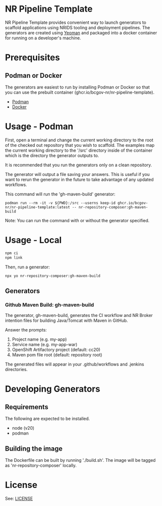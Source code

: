 # NR Pipeline Template

NR Pipeline Template provides convenient way to launch generators to scaffold applications using NRIDS tooling and deployment pipelines. The generators are created using [Yeoman](http://yeoman.io) and packaged into a docker container for running on a developer's machine.

# Prerequisites

## Podman or Docker

The generators are easiest to run by installing Podman or Docker so that you can use the prebuilt container (ghcr.io/bcgov-nr/nr-pipeline-template).

* [Podman](https://podman.io)
* [Docker](https://www.docker.com)

# Usage - Podman

First, open a terminal and change the current working directory to the root of the checked out repository that you wish to scaffold. The examples map the current working directory to the '/src' directory inside of the container which is the directory the generator outputs to.

It is recommended that you run the generators only on a clean repository.

The generator will output a file saving your answers. This is useful if you want to rerun the generator in the future to take advantage of any updated workflows.

This command will run the 'gh-maven-build' generator:

```
podman run --rm -it -v ${PWD}:/src --userns keep-id ghcr.io/bcgov-nr/nr-pipeline-template:latest -- nr-repository-composer:gh-maven-build
```

Note: You can run the command with or without the generator specified.

# Usage - Local

```bash
npm ci
npm link
```

Then, run a generator:

```bash
npx yo nr-repository-composer:gh-maven-build
```

## Generators

### Github Maven Build: gh-maven-build

The generator, gh-maven-build, generates the CI workflow and NR Broker intention files for building Java/Tomcat with Maven in GitHub.

Answer the prompts:

1. Project name (e.g. my-app)
2. Service name (e.g. my-app-war)
3. OpenShift Artifactory project (default: cc20)
4. Maven pom file root (default: repository root)

The generated files will appear in your .github/workflows and .jenkins directories.

# Developing Generators

## Requirements

The following are expected to be installed.

* node (v20)
* podman

## Building the image

The Dockerfile can be built by running './build.sh'. The image will be tagged as 'nr-repository-composer' locally.

# License

See: [LICENSE](./LICENSE)
